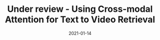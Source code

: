 ---
title: "Under review - Using Cross-modal Attention for Text to Video Retrieval"
collection: publications
permalink: /publication/03_using-Cross-modal-attention-for-text-to-video-retrieval
date: 2021-01-14
---